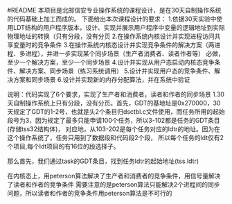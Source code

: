 #README
本项目是北邮信安专业操作系统的课程设计，是在30天自制操作系统的代码基础上加工而成的。
下面给出本次课程设计的要求：
1.依据30天实验中使用LDT结构的用户程序版本，设计、实现并展示用户程序中变量的逻辑地址到实际物理地址的转换（只有分段，没有分页
2.在操作系统内核设计并实现进程访问共享变量时的竞争条件
3.在操作系统内核态设计并实现竞争条件的解决方案（两进程、多进程），并进一步实现某个同步场景（生产者消费者、读者作者等） 必做，至少一个解决方案，至少一个同步场景
4.设计并实现从用户态启动内核态竞争条件、解决方案、同步场景（练习系统调用）
5.设计并实现用户态的竞争条件、解决方案和同步场景
6.设计并实现新的内存分配算法，并在系统中验证

说明：代码实现了6个要求，实现了生产者和消费者，读者和作者的同步场景
1.30天自制操作系统上只有分段，没有分页。首先，GDT的基地址是0x270000，30天规定了GDT的1-2号，也就是头2个条目归dsctbl.c文件使用，而任务所用的起始段号为3，因为规定了最多只能申请100个任务，所以3-102都是任务的GDT条目(存储tss32结构体)，
对应地，从103-202是每个任务对应的ldtr的地址。因为在这个操作系统了，任务只用到了数据段和代码段2个段，
所以每个任务的ldt仅有2个项目,每个ldt项目的有16位的段选择子。


那么首先，我们通过task的GDT条目，找到任务ldtr的起始地址(tss.ldtr)

在内核态上，用peterson算法解决了生产者和消费者的竞争条件，用信号量解决了读者和作者的竞争条件
需要注意的是peterson算法只能解决2个进程间的同步问题，所以读者和作者的竞争条件用peterson算法是不可行的
